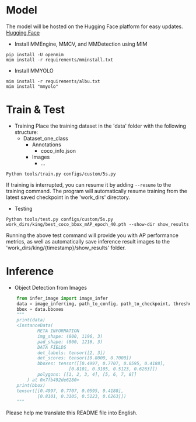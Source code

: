 # Model
The model will be hosted on the Hugging Face platform for easy updates.
[Hugging Face](https://huggingface.co/ascka/MMYolo/tree/main)

- Install MMEngine, MMCV, and MMDetection using MIM
```shell
pip install -U openmim
mim install -r requirements/mminstall.txt
```
- Install MMYOLO
```shell 
mim install -r requirements/albu.txt
mim install "mmyolo"
```

# Train & Test
- Training
Place the training dataset in the 'data' folder with the following structure:
   - Dataset_one_class
     - Annotations
       - coco_info.json
     - Images
       - ...
```shell
Python tools/train.py configs/custom/5s.py
```
If training is interrupted, you can resume it by adding ```--resume``` to the training command. The program will automatically resume training from the latest saved checkpoint in the 'work_dirs' directory.

- Testing
```shell
Python tools/test.py configs/custom/5s.py work_dirs/king/best_coco_bbox_mAP_epoch_40.pth --show-dir show_results
```
Running the above test command will provide you with AP performance metrics, as well as automatically save inference result images to the 'work_dirs/king/{timestamp}/show_results' folder.

# Inference
- Object Detection from Images
```python
    from infer_image import image_infer
    data = image_infer(img, path_to_config, path_to_checkpoint, threshold)
    bbox = data.bboxes
    """
    print(data)
    <InstanceData(
            META INFORMATION
            img_shape: (800, 1196, 3)
            pad_shape: (800, 1216, 3)
            DATA FIELDS
            det_labels: tensor([2, 3])
            det_scores: tensor([0.8000, 0.7000])
            bboxes: tensor([[0.4997, 0.7707, 0.0595, 0.4188],
                        [0.8101, 0.3105, 0.5123, 0.6263]])
            polygons: [[1, 2, 3, 4], [5, 6, 7, 8]]
        ) at 0x7fb492de6280>
    print(bbox)
    tensor([[0.4997, 0.7707, 0.0595, 0.4188],
            [0.8101, 0.3105, 0.5123, 0.6263]])
    """

```
Please help me translate this README file into English.
